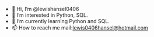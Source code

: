 - 👋 Hi, I’m @lewishansel0406
- 👀 I’m interested in Python, SQL.
- 🌱 I’m currently learning Python and SQL.
- 📫 How to reach me mail:lewis0406hansel@hotmail.com 

<!---
lewishansel0406/lewishansel0406 is a ✨ special ✨ repository because its `README.md` (this file) appears on your GitHub profile.
You can click the Preview link to take a look at your changes.
--->
